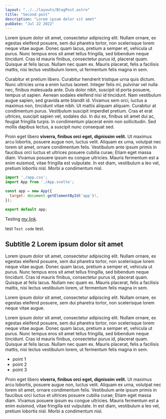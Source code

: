```yaml
---
layout: "../../layouts/BlogPost.astro"
title: "Second post"
description: "Lorem ipsum dolor sit amet"
pubDate: "Jul 22 2022"
---
```


Lorem ipsum dolor sit amet, consectetur adipiscing elit. Nullam ornare, ex egestas eleifend posuere, sem dui
pharetra tortor, non scelerisque lorem neque vitae augue. Donec quam lacus, pretium a semper et, vehicula ut purus.
Nunc tempus eros sit amet tellus fringilla, sed bibendum neque tincidunt. Cras id mauris finibus, consectetur purus
id, placerat quam. Quisque at felis lacus. Nullam nec quam ex. Mauris placerat, felis a facilisis mattis, nisi
lectus vestibulum lorem, ut fermentum felis magna in sem.

Curabitur et pretium libero. Curabitur hendrerit tristique urna quis dictum. Nunc ultricies urna a enim luctus
laoreet. Integer felis mi, pulvinar vel nulla nec, finibus malesuada ante. Duis dolor nibh, suscipit id porta
posuere, tempus ut sapien. Aenean sodales eleifend nisi id tincidunt. Nam vestibulum augue sapien, sed gravida ante
blandit id. Vivamus sem orci, luctus a maximus non, tincidunt vitae nibh. Ut mattis aliquam aliquam. Curabitur at
condimentum purus. Vestibulum suscipit imperdiet pretium. Cras et erat ultrices, suscipit sapien vel, sodales dui.
In dui ex, finibus sit amet dui ac, feugiat fringilla turpis. In condimentum placerat enim non sollicitudin. Sed
mollis dapibus lectus, a suscipit nunc consequat sed.

Proin eget libero **viverra, finibus orci eget, dignissim velit.** Ut maximus arcu lobortis, posuere augue non, luctus
velit. Aliquam ex urna, volutpat nec lorem sit amet, ornare condimentum felis. Vestibulum ante ipsum primis in
faucibus orci luctus et ultrices posuere cubilia curae; Etiam eget massa diam. Vivamus posuere ipsum eu congue
ultricies. Mauris fermentum est a enim euismod, vitae fringilla est vulputate. In est diam, vestibulum a leo vel,
pretium lobortis nisl. Morbi a condimentum nisl.

```js
import './app.css';
import App from './App.svelte';

const app = new App({
  target: document.getElementById('app')!,
});

export default app;
```

Testing [my link](http://localhost:3000/blog/second-post).

test `Test code` test.

## Subtitle 2 Lorem ipsum dolor sit amet

Lorem ipsum dolor sit amet, consectetur adipiscing elit. Nullam ornare, ex egestas eleifend posuere, sem dui
pharetra tortor, non scelerisque lorem neque vitae augue. Donec quam lacus, pretium a semper et, vehicula ut purus.
Nunc tempus eros sit amet tellus fringilla, sed bibendum neque tincidunt. Cras id mauris finibus, consectetur purus
id, placerat quam. Quisque at felis lacus. Nullam nec quam ex. Mauris placerat, felis a facilisis mattis, nisi
lectus vestibulum lorem, ut fermentum felis magna in sem.

Lorem ipsum dolor sit amet, consectetur adipiscing elit. Nullam ornare, ex egestas eleifend posuere, sem dui
pharetra tortor, non scelerisque lorem neque vitae augue.

Lorem ipsum dolor sit amet, consectetur adipiscing elit. Nullam ornare, ex egestas eleifend posuere, sem dui
pharetra tortor, non scelerisque lorem neque vitae augue. Donec quam lacus, pretium a semper et, vehicula ut purus.
Nunc tempus eros sit amet tellus fringilla, sed bibendum neque tincidunt. Cras id mauris finibus, consectetur purus
id, placerat quam. Quisque at felis lacus. Nullam nec quam ex. Mauris placerat, felis a facilisis mattis, nisi
lectus vestibulum lorem, ut fermentum felis magna in sem.

- point 1
- point 2
- point 3

Proin eget libero **viverra, finibus orci eget, dignissim velit.** Ut maximus arcu lobortis, posuere augue non, luctus
velit. Aliquam ex urna, volutpat nec lorem sit amet, ornare condimentum felis. Vestibulum ante ipsum primis in
faucibus orci luctus et ultrices posuere cubilia curae; Etiam eget massa diam. Vivamus posuere ipsum eu congue
ultricies. Mauris fermentum est a enim euismod, vitae fringilla est vulputate. In est diam, vestibulum a leo vel,
pretium lobortis nisl. Morbi a condimentum nisl.
